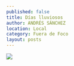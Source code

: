 ```yaml
---
published: false
title: Días lluviosos
author: ANDRÉS SÁNCHEZ
location: Local
category: Fuera de Foco
layout: posts
---
```


![](http://i.imgur.com/hZ4vrTzm.jpg)
